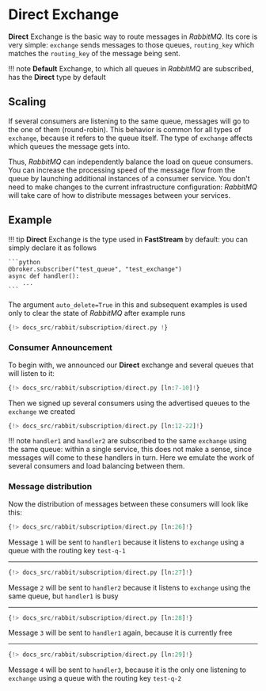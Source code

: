 # Direct Exchange

**Direct** Exchange is the basic way to route messages in *RabbitMQ*. Its core is very simple: `exchange` sends messages to those queues, `routing_key` which matches the `routing_key` of the message being sent.

!!! note
    **Default** Exchange, to which all queues in *RabbitMQ* are subscribed, has the **Direct** type by default

## Scaling

If several consumers are listening to the same queue, messages will go to the one of them (round-robin). This behavior is common for all types of `exchange`, because it refers to the queue itself. The type of `exchange` affects which queues the message gets into.

Thus, *RabbitMQ* can independently balance the load on queue consumers. You can increase the processing speed
of the message flow from the queue by launching additional instances of a consumer service. You don't need to make changes to the current infrastructure configuration: *RabbitMQ* will take care of how to distribute messages between your services.

## Example

!!! tip
    **Direct** Exchange is the type used in **FastStream** by default: you can simply declare it as follows

    ```python
    @broker.subscriber("test_queue", "test_exchange")
    async def handler():
        ...
    ```

The argument `auto_delete=True` in this and subsequent examples is used only to clear the state of *RabbitMQ* after example runs

```python linenums="1"
{!> docs_src/rabbit/subscription/direct.py !}
```

### Consumer Announcement

To begin with, we announced our **Direct** exchange and several queues that will listen to it:

```python linenums="7"
{!> docs_src/rabbit/subscription/direct.py [ln:7-10]!}
```

Then we signed up several consumers using the advertised queues to the `exchange` we created

```python linenums="12" hl_lines="1 5 9"
{!> docs_src/rabbit/subscription/direct.py [ln:12-22]!}
```

!!! note
    `handler1` and `handler2` are subscribed to the same `exchange` using the same queue:
    within a single service, this does not make a sense, since messages will come to these handlers in turn.
    Here we emulate the work of several consumers and load balancing between them.

### Message distribution

Now the distribution of messages between these consumers will look like this:

```python linenums="26"
{!> docs_src/rabbit/subscription/direct.py [ln:26]!}
```

Message `1` will be sent to `handler1` because it listens to `exchange` using a queue with the routing key `test-q-1`

---

```python linenums="27"
{!> docs_src/rabbit/subscription/direct.py [ln:27]!}
```

Message `2` will be sent to `handler2` because it listens to `exchange` using the same queue, but `handler1` is busy

---

```python linenums="28"
{!> docs_src/rabbit/subscription/direct.py [ln:28]!}
```

Message `3` will be sent to `handler1` again, because it is currently free

---

```python linenums="29"
{!> docs_src/rabbit/subscription/direct.py [ln:29]!}
```

Message `4` will be sent to `handler3`, because it is the only one listening to `exchange` using a queue with the routing key `test-q-2`
